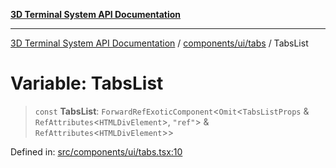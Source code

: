 [**3D Terminal System API Documentation**](../../../../README.md)

***

[3D Terminal System API Documentation](../../../../README.md) / [components/ui/tabs](../README.md) / TabsList

# Variable: TabsList

> `const` **TabsList**: `ForwardRefExoticComponent`\<`Omit`\<`TabsListProps` & `RefAttributes`\<`HTMLDivElement`\>, `"ref"`\> & `RefAttributes`\<`HTMLDivElement`\>\>

Defined in: [src/components/ui/tabs.tsx:10](https://github.com/Dicommunitas/ThreeJS_Terminal_3D/blob/924f3613caa2db721a2c5fd220c2ea062aa5d81f/src/components/ui/tabs.tsx#L10)
